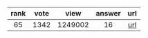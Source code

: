
| rank | vote | view | answer | url |
|:-:|:-:|:-:|:-:|:-:|
|65|1342|1249002|16| [url](http://stackoverflow.com/questions/606191/convert-bytes-to-a-string) |
